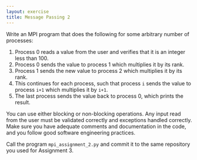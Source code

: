 ```yaml
---
layout: exercise
title: Message Passing 2
---
```

Write an MPI program that does the following for some arbitrary number of processes:

1. Process 0 reads a value from the user and verifies that it is an integer less than 100.
2. Process 0 sends the value to process 1 which multiplies it by its rank.
3. Process 1 sends the new value to process 2 which multiplies it by its rank.
4. This continues for each process, such that process `i` sends the value to process `i+1` which multiplies it by `i+1`.
5. The last process sends the value back to process 0, which prints the result.

You can use either blocking or non-blocking operations. Any input read from the user must be validated correctly and exceptions handled correctly. 
Make sure you have adequate comments and documentation in the code, and you follow good software engineering practices.

Call the program `mpi_assignment_2.py` and commit it to the same repository you used for Assignment 3. 


